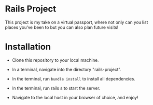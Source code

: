 # Rails Project

This project is my take on a virtual passport, where not only can you list places you've been to but you can also plan future visits!

# Installation 

* Clone this repository to your local machine.

* In a terminal, navigate into the directory "rails-project".

* In the terminal, run `bundle install` to install all dependencies.

* In the terminal, run rails s to start the server.

* Navigate to the local host in your browser of choice, and enjoy!


